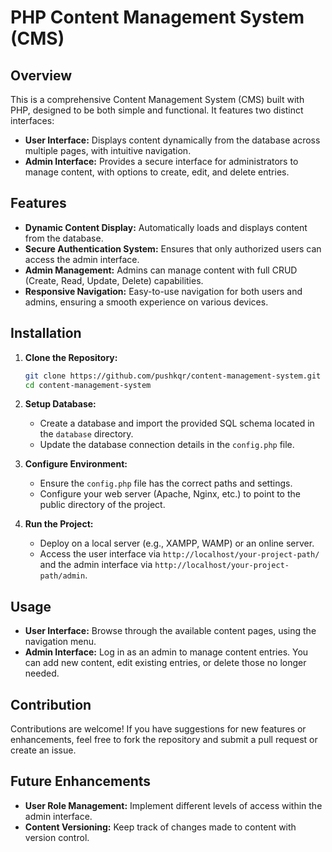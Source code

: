 # PHP Content Management System (CMS)

## Overview
This is a comprehensive Content Management System (CMS) built with PHP, designed to be both simple and functional. It features two distinct interfaces:
- **User Interface:** Displays content dynamically from the database across multiple pages, with intuitive navigation.
- **Admin Interface:** Provides a secure interface for administrators to manage content, with options to create, edit, and delete entries.

## Features
- **Dynamic Content Display:** Automatically loads and displays content from the database.
- **Secure Authentication System:** Ensures that only authorized users can access the admin interface.
- **Admin Management:** Admins can manage content with full CRUD (Create, Read, Update, Delete) capabilities.
- **Responsive Navigation:** Easy-to-use navigation for both users and admins, ensuring a smooth experience on various devices.

## Installation
1. **Clone the Repository:**
    ```bash
    git clone https://github.com/pushkqr/content-management-system.git
    cd content-management-system
    ```

2. **Setup Database:**
    - Create a database and import the provided SQL schema located in the `database` directory.
    - Update the database connection details in the `config.php` file.

3. **Configure Environment:**
    - Ensure the `config.php` file has the correct paths and settings.
    - Configure your web server (Apache, Nginx, etc.) to point to the public directory of the project.

4. **Run the Project:**
    - Deploy on a local server (e.g., XAMPP, WAMP) or an online server.
    - Access the user interface via `http://localhost/your-project-path/` and the admin interface via `http://localhost/your-project-path/admin`.

## Usage
- **User Interface:** Browse through the available content pages, using the navigation menu.
- **Admin Interface:** Log in as an admin to manage content entries. You can add new content, edit existing entries, or delete those no longer needed.

## Contribution
Contributions are welcome! If you have suggestions for new features or enhancements, feel free to fork the repository and submit a pull request or create an issue.

## Future Enhancements
- **User Role Management:** Implement different levels of access within the admin interface.
- **Content Versioning:** Keep track of changes made to content with version control.


